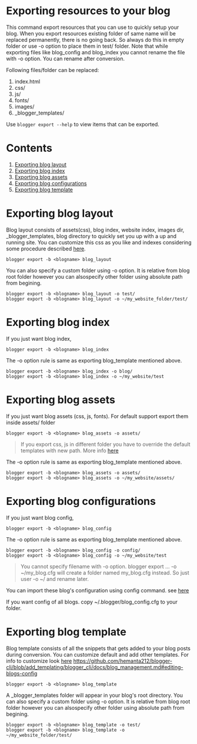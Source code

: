 # Exporting resources to your blog
This command export resources that you can use to quickly setup your blog.
When you export resources existing folder of same name will be replaced permanently, there is no going back. So always do this in empty folder or use -o option to place them in test/ folder.
Note that while exporting files like blog_config and blog_index you cannot rename the file with -o option. You can rename after conversion.

Following files/folder can be replaced: 
1. index.html
2. css/
3. js/
4. fonts/
5. images/
6. \_blogger\_templates/

Use ```blogger export --help``` to view items that can be exported.

# Contents
1. [Exporting blog layout](#Exporting-blog-layout)
2. [Exporting blog index](#Exporting-blog-index)
3. [Exporting blog assets](#Exporting-blog-assets)
4. [Exporting blog configurations](#Exporting-blog-configurations)
1. [Exporting blog template](#Exporting-blog-template)

# Exporting blog layout
Blog layout consists of assets(css), blog index, website index, images dir, _blogger_templates, blog directory to quickly set you up with a up and running site. You can customize this css as you like and indexes considering some procedure described [here](customizing.md).
```
blogger export -b <blogname> blog_layout
```
You can also specify a custom folder using -o option. It is relative from blog root folder however you can alsospecify other folder using absolute path from begining.
```
blogger export -b <blogname> blog_layout -o test/
blogger export -b <blogname> blog_layout -o ~/my_website_folder/test/
```

# Exporting blog index
If you just want blog index,
```
blogger export -b <blogname> blog_index
```
The -o option rule is same as exporting blog_template mentioned above.
```
blogger export -b <blogname> blog_index -o blog/ 
blogger export -b <blogname> blog_index -o ~/my_website/test
```

# Exporting blog assets
If you just want blog assets (css, js, fonts). For default support export them inside assets/ folder
```
blogger export -b <blogname> blog_assets -o assets/
```
> If you export css, js in different folder you have to override the default templates with new path. More info [here](customizing.md)

The -o option rule is same as exporting blog_template mentioned above.
```
blogger export -b <blogname> blog_assets -o assets/ 
blogger export -b <blogname> blog_assets -o ~/my_website/assets/
```

# Exporting blog configurations
If you just want blog config,
```
blogger export -b <blogname> blog_config
```
The -o option rule is same as exporting blog_template mentioned above.
```
blogger export -b <blogname> blog_config -o config/ 
blogger export -b <blogname> blog_config -o ~/my_website/test
```
> You cannot specify filename with -o option. blogger export ... -o ~/my_blog.cfg will
create a folder named my_blog.cfg instead. So just user -o ~/ and rename later.

You can import these blog's configuration using config command. see [here](blog_management.md#importing-blog-config)

If you want config of all blogs. copy ~/.blogger/blog_config.cfg to your folder.

# Exporting blog template
Blog template consists of all the snippets that gets added to your blog posts during conversion. You can customize default and add other templates. For info to customize look [here](customizing.md)
https://github.com/hemanta212/blogger-cli/blob/add_templating/blogger_cli/docs/blog_management.md#editing-blogs-config
```
blogger export -b <blogname> blog_template
```
A _blogger_templates folder will appear in your blog's root directory.
You can also specify a custom folder using -o option. It is relative from blog root folder however you can alsospecify other folder using absolute path from begining.

```
blogger export -b <blogname> blog_template -o test/
blogger export -b <blogname> blog_template -o ~/my_website_folder/test/
```
